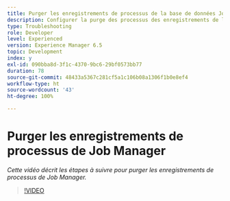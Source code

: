 ```yaml
---
title: Purger les enregistrements de processus de la base de données Job Manager
description: Configurer la purge des processus des enregistrements de la base de données Job Manager
type: Troubleshooting
role: Developer
level: Experienced
version: Experience Manager 6.5
topic: Development
index: y
exl-id: 090bba8d-3f1c-4370-9bc6-29bf0573bb77
duration: 78
source-git-commit: 48433a5367c281cf5a1c106b08a1306f1b0e8ef4
workflow-type: ht
source-wordcount: '43'
ht-degree: 100%

---
```


# Purger les enregistrements de processus de Job Manager

*Cette vidéo décrit les étapes à suivre pour purger les enregistrements de processus de Job Manager.*

>[!VIDEO](https://video.tv.adobe.com/v/335577?quality=12&learn=on)
